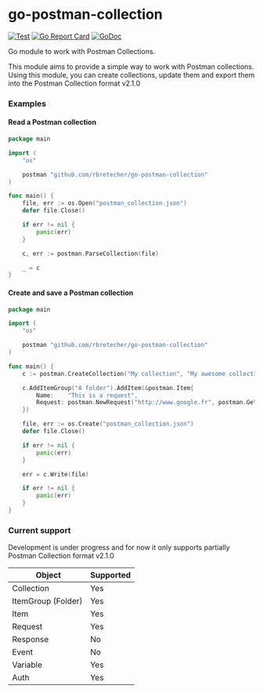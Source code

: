 # go-postman-collection

[![Test](https://github.com/rbretecher/go-postman-collection/workflows/test/badge.svg)](https://github.com/rbretecher/go-postman-collection/actions?query=workflow=test)
[![Go Report Card](https://goreportcard.com/badge/github.com/rbretecher/go-postman-collection)](https://goreportcard.com/report/github.com/rbretecher/go-postman-collection)
[![GoDoc](https://godoc.org/github.com/rbretecher/go-postman-collection?status.svg)](https://godoc.org/github.com/rbretecher/go-postman-collection)

Go module to work with Postman Collections.

This module aims to provide a simple way to work with Postman collections. Using this module, you can create collections, update them and export them into the Postman Collection format v2.1.0

### Examples

#### Read a Postman collection

```go
package main

import (
	"os"

	postman "github.com/rbretecher/go-postman-collection"
)

func main() {
	file, err := os.Open("postman_collection.json")
	defer file.Close()

	if err != nil {
		panic(err)
	}

	c, err := postman.ParseCollection(file)

	_ = c
}
```

#### Create and save a Postman collection

```go
package main

import (
	"os"

	postman "github.com/rbretecher/go-postman-collection"
)

func main() {
    c := postman.CreateCollection("My collection", "My awesome collection")

    c.AddItemGroup("A folder").AddItem(&postman.Item{
        Name:    "This is a request",
        Request: postman.NewRequest("http://www.google.fr", postman.Get),
    })

    file, err := os.Create("postman_collection.json")
    defer file.Close()

    if err != nil {
        panic(err)
    }

    err = c.Write(file)

    if err != nil {
        panic(err)
    }
}
```

### Current support

Development is under progress and for now it only supports partially Postman Collection format v2.1.0

|  Object            | Supported |
| ------------------ | --------- |
| Collection         | Yes       |
| ItemGroup (Folder) | Yes       |
| Item               | Yes       |
| Request            | Yes       |
| Response           | No        |
| Event              | No        |
| Variable           | Yes       |
| Auth               | Yes       |
